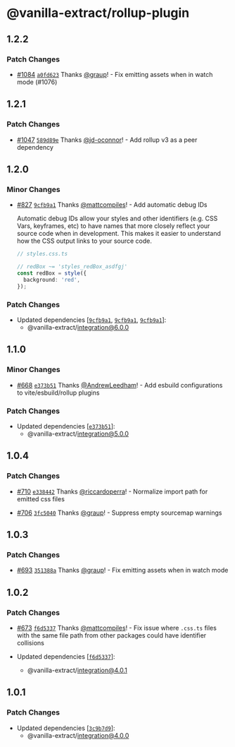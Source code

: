 # @vanilla-extract/rollup-plugin

## 1.2.2

### Patch Changes

- [#1084](https://github.com/vanilla-extract-css/vanilla-extract/pull/1084) [`a0fd623`](https://github.com/vanilla-extract-css/vanilla-extract/commit/a0fd6234bfe8294639d039bd25ec7135cc3445aa) Thanks [@graup](https://github.com/graup)! - Fix emitting assets when in watch mode (#1076)

## 1.2.1

### Patch Changes

- [#1047](https://github.com/vanilla-extract-css/vanilla-extract/pull/1047) [`589d89e`](https://github.com/vanilla-extract-css/vanilla-extract/commit/589d89e93e91d94e0d2f7e8cad862faf977f534e) Thanks [@jd-oconnor](https://github.com/jd-oconnor)! - Add rollup v3 as a peer dependency

## 1.2.0

### Minor Changes

- [#827](https://github.com/vanilla-extract-css/vanilla-extract/pull/827) [`9cfb9a1`](https://github.com/vanilla-extract-css/vanilla-extract/commit/9cfb9a196fb84bd9d7984c1370488fd68e7ea1d0) Thanks [@mattcompiles](https://github.com/mattcompiles)! - Add automatic debug IDs

  Automatic debug IDs allow your styles and other identifiers (e.g. CSS Vars, keyframes, etc) to have names that more closely reflect your source code when in development. This makes it easier to understand how the CSS output links to your source code.

  ```ts
  // styles.css.ts

  // redBox ~= 'styles_redBox_asdfgj'
  const redBox = style({
    background: 'red',
  });
  ```

### Patch Changes

- Updated dependencies [[`9cfb9a1`](https://github.com/vanilla-extract-css/vanilla-extract/commit/9cfb9a196fb84bd9d7984c1370488fd68e7ea1d0), [`9cfb9a1`](https://github.com/vanilla-extract-css/vanilla-extract/commit/9cfb9a196fb84bd9d7984c1370488fd68e7ea1d0), [`9cfb9a1`](https://github.com/vanilla-extract-css/vanilla-extract/commit/9cfb9a196fb84bd9d7984c1370488fd68e7ea1d0)]:
  - @vanilla-extract/integration@6.0.0

## 1.1.0

### Minor Changes

- [#668](https://github.com/vanilla-extract-css/vanilla-extract/pull/668) [`e373b51`](https://github.com/vanilla-extract-css/vanilla-extract/commit/e373b51bfa8401e0746596adafbda350c9fad4c3) Thanks [@AndrewLeedham](https://github.com/AndrewLeedham)! - Add esbuild configurations to vite/esbuild/rollup plugins

### Patch Changes

- Updated dependencies [[`e373b51`](https://github.com/vanilla-extract-css/vanilla-extract/commit/e373b51bfa8401e0746596adafbda350c9fad4c3)]:
  - @vanilla-extract/integration@5.0.0

## 1.0.4

### Patch Changes

- [#710](https://github.com/vanilla-extract-css/vanilla-extract/pull/710) [`e338442`](https://github.com/vanilla-extract-css/vanilla-extract/commit/e3384428ac7110ccf1f47b80817ca8c976b90b3f) Thanks [@riccardoperra](https://github.com/riccardoperra)! - Normalize import path for emitted css files

* [#706](https://github.com/vanilla-extract-css/vanilla-extract/pull/706) [`3fc5040`](https://github.com/vanilla-extract-css/vanilla-extract/commit/3fc50406d5e57bb131eaebab42052cb1370cddff) Thanks [@graup](https://github.com/graup)! - Suppress empty sourcemap warnings

## 1.0.3

### Patch Changes

- [#693](https://github.com/vanilla-extract-css/vanilla-extract/pull/693) [`351388a`](https://github.com/vanilla-extract-css/vanilla-extract/commit/351388ab2f4bfea13d7c2c327b86aabdb1cc2e19) Thanks [@graup](https://github.com/graup)! - Fix emitting assets when in watch mode

## 1.0.2

### Patch Changes

- [#673](https://github.com/vanilla-extract-css/vanilla-extract/pull/673) [`f6d5337`](https://github.com/vanilla-extract-css/vanilla-extract/commit/f6d5337ae7b955add2bb4a27ffafe1ff55b1a140) Thanks [@mattcompiles](https://github.com/mattcompiles)! - Fix issue where `.css.ts` files with the same file path from other packages could have identifier collisions

- Updated dependencies [[`f6d5337`](https://github.com/vanilla-extract-css/vanilla-extract/commit/f6d5337ae7b955add2bb4a27ffafe1ff55b1a140)]:
  - @vanilla-extract/integration@4.0.1

## 1.0.1

### Patch Changes

- Updated dependencies [[`3c9b7d9`](https://github.com/vanilla-extract-css/vanilla-extract/commit/3c9b7d9f2f7cba8635e7459c36585109b6616636)]:
  - @vanilla-extract/integration@4.0.0
